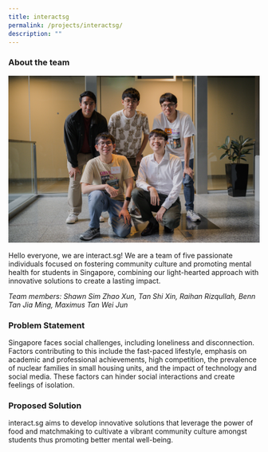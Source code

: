 ```yaml
---
title: interactsg
permalink: /projects/interactsg/
description: ""
---
```

### About the team
![](/images/palate%20pals.jpg)

Hello everyone, we are interact.sg! We are a team of five passionate individuals focused on fostering community culture and promoting mental health for students in Singapore, combining our light-hearted approach with innovative solutions to create a lasting impact.

*Team members: Shawn Sim Zhao Xun, Tan Shi Xin, Raihan Rizqullah, Benn Tan Jia Ming, Maximus Tan Wei Jun*


### Problem Statement
Singapore faces social challenges, including loneliness and disconnection. Factors contributing to this include the fast-paced lifestyle, emphasis on academic and professional achievements, high competition, the prevalence of nuclear families in small housing units, and the impact of technology and social media. These factors can hinder social interactions and create feelings of isolation.

### Proposed Solution
interact.sg aims to develop innovative solutions that leverage the power of food and matchmaking to cultivate a vibrant community culture amongst students thus promoting better mental well-being.
